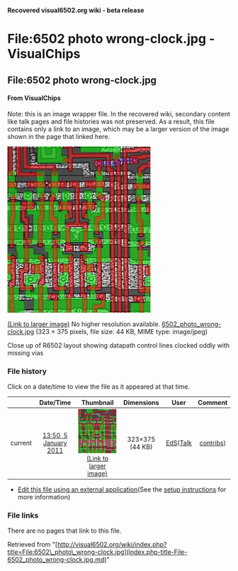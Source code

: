 **Recovered visual6502.org wiki - beta release**

# File:6502 photo wrong-clock.jpg - VisualChips

## File:6502 photo wrong-clock.jpg

#### From VisualChips


Note: this is an image wrapper file. In the recovered wiki,
secondary content like talk pages and file histories was
not preserved. As a result, this file contains only a link
to an image, which may be a larger version of the image shown
in the page that linked here.

![File:6502 photo wrong-clock.jpg](images/b/b3/6502_photo_wrong-clock.jpg)

[(Link to larger image)](images/b/b3/6502_photo_wrong-clock.jpg)
No higher resolution available.
[6502\_photo\_wrong-clock.jpg](images/b/b3/6502_photo_wrong-clock.jpg)‎ (323 × 375 pixels, file size: 44 KB, MIME type: image/jpeg)

Close up of R6502 layout showing datapath control lines clocked oddly with missing vias

### File history

Click on a date/time to view the file as it appeared at that time.

| | Date/Time | Thumbnail | Dimensions | User | Comment |
|:---:|:---:|:---:|:---:|:---:|:---:|
| current | [13:50, 5 January 2011](images/b/b3/6502_photo_wrong-clock.jpg) | ![Thumbnail for version as of 13:50, 5 January 2011](images/thumb/b/b3/6502_photo_wrong-clock.jpg/103px-6502_photo_wrong-clock.jpg) [(Link to larger image)](images/b/b3/6502_photo_wrong-clock.jpg) | 323×375 (44 KB) | [EdS](index.php-title-User-EdS.md)([Talk](index.php-title-User_talk-EdS.md) | [contribs](./index.php%3Ftitle=Special:Contributions/EdS.md)) | (Close up of R6502 layout showing datapath control lines clocked oddly with missing vias) |

- [Edit this file using an external application](index.php-title-File-6502_photo_wrong-clock.jpg.md)(See the [setup instructions](http://www.mediawiki.org/wiki/Manual:External_editors) for more information)

### File links

There are no pages that link to this file.

Retrieved from "[http://visual6502.org/wiki/index.php?title=File:6502\_photo\_wrong-clock.jpg](index.php-title-File-6502_photo_wrong-clock.jpg.md)"

